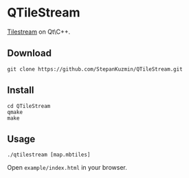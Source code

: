 QTileStream
=========

[Tilestream](https://github.com/mapbox/tilestream) on Qt\C++.

Download
--------

    git clone https://github.com/StepanKuzmin/QTileStream.git


Install
-------

    cd QTileStream
    qmake
    make

Usage
-----

    ./qtilestream [map.mbtiles]

Open `example/index.html` in your browser.
